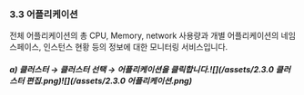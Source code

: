 ### 3.3 어플리케이션

전체 어플리케이션의 총 CPU, Memory, network 사용량과 개별 어플리케이션의 네임스페이스, 인스턴스 현황 등의 정보에 대한 모니터링 서비스입니다.

##### a\)    클러스터 → 클러스터 선택 → 어플리케이션을 클릭합니다.![](/assets/2.3.0 클러스터 편집.png)![](/assets/2.3.0 어플리케이션.png)




